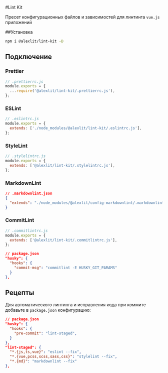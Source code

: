 #Lint Kit

Пресет конфигурационных файлов и зависимостей для линтинга `vue.js` приложений

##Установка

```sh
npm i @alexlit/lint-kit -D
```

## Подключение

### Prettier

```js
// .prettierrc.js
module.exports = {
  ...require('@alexlit/lint-kit/.prettierrc.js'),
};
```

### ESLint

```js
// .eslintrc.js
module.exports = {
  extends: ['./node_modules/@alexlit/lint-kit/.eslintrc.js'],
};
```

### StyleLint

```js
// .stylelintrc.js
module.exports = {
  extends: ['@alexlit/lint-kit/.stylelintrc.js'],
};
```

### MarkdownLint

```json
// .markdownlint.json
{
  "extends": "./node_modules/@alexlit/config-markdownlint/.markdownlint.json"
}
```

### CommitLint

```js
// .commitlintrc.js
module.exports = {
  extends: ['@alexlit/lint-kit/.commitlintrc.js'],
};
```

```json
// package.json
"husky": {
  "hooks": {
    "commit-msg": "commitlint -E HUSKY_GIT_PARAMS"
  }
},
```

## Рецепты

Для автоматического линтинга и исправления кода при коммите добавьте в
`package.json` конфигурацию:

```json
// package.json
"husky": {
  "hooks": {
    "pre-commit": "lint-staged",
  }
},
"lint-staged": {
  "*.{js,ts,vue}": "eslint --fix",
  "*.{vue,pcss,scss,sass,css}": "stylelint --fix",
  "*.{md}": "markdownlint --fix"
},
```
